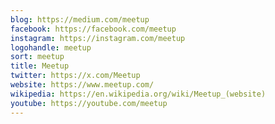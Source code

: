 ```yaml
---
blog: https://medium.com/meetup
facebook: https://facebook.com/meetup
instagram: https://instagram.com/meetup
logohandle: meetup
sort: meetup
title: Meetup
twitter: https://x.com/Meetup
website: https://www.meetup.com/
wikipedia: https://en.wikipedia.org/wiki/Meetup_(website)
youtube: https://youtube.com/meetup
---
```

